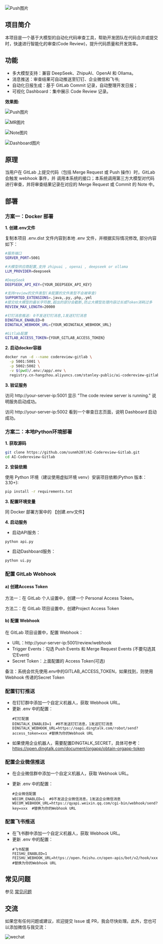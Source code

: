 ![Push图片](./doc/img/ai-codereview-cartoon.png)

## 项目简介

本项目是一个基于大模型的自动化代码审查工具，帮助开发团队在代码合并或提交时，快速进行智能化的审查(Code Review)，提升代码质量和开发效率。

## 功能

- 多大模型支持：兼容 DeepSeek、ZhipuAI、OpenAI 和 Ollama。
- 消息推送：审查结果可自动推送至钉钉、企业微信和飞书;
- 自动化日报生成：基于 GitLab Commit 记录，自动整理开发日报；
- 可视化 Dashboard：集中展示 Code Review 记录。

**效果图:**

![Push图片](./doc/img/push.jpeg)

![MR图片](./doc/img/mr.png)

![Note图片](./doc/img/note.jpeg)

![Dashboard图片](./doc/img/dashboard.png)
## 原理

当用户在 GitLab 上提交代码（包括 Merge Request 或 Push 操作）时，GitLab 会触发 webhook 事件，并
调用本系统的接口；本系统调用第三方大模型对代码进行审查，并将审查结果记录在对应的 Merge Request 或 Commit 的 Note
中。

## 部署

### 方案一：Docker 部署

**1. 创建.env文件**

复制本项目 .env.dist 文件内容到本地 .env 文件，并根据实际情况修改, 部分内容如下：

```bash
#服务端口
SERVER_PORT=5001

#大模型供应商配置,支持 zhipuai , openai , deepseek or ollama
LLM_PROVIDER=deepseek

#DeepSeek
DEEPSEEK_API_KEY={YOUR_DEEPSEEK_API_KEY}

#支持review的文件类型(未配置的文件类型不会被审查)
SUPPORTED_EXTENSIONS=.java,.py,.php,.yml
#提交给大模型的最长字符数,超出的部分会截断,防止大模型处理内容过长或Token消耗过多
REVIEW_MAX_LENGTH=20000

#钉钉消息推送: 0不发送钉钉消息,1发送钉钉消息
DINGTALK_ENABLED=0
DINGTALK_WEBHOOK_URL={YOUR_WDINGTALK_WEBHOOK_URL}

#Gitlab配置
GITLAB_ACCESS_TOKEN={YOUR_GITLAB_ACCESS_TOKEN}
```

**2. 启动docker容器**

```bash
docker run -d --name codereview-gitlab \
  -p 5001:5001 \
  -p 5002:5002 \
  -v $(pwd)/.env:/app/.env \
  registry.cn-hangzhou.aliyuncs.com/stanley-public/ai-codereview-gitlab:1.1.1
```

**3. 验证服务**

访问 http://your-server-ip:5001 显示 "The code review server is running." 说明服务启动成功。

访问 http://your-server-ip:5002 看到一个审查日志页面，说明 Dashboard 启动成功。

### 方案二：本地Python环境部署

**1. 获取源码**


```bash
git clone https://github.com/sunmh207/AI-Codereview-Gitlab.git
cd AI-Codereview-Gitlab
```

**2. 安装依赖**

使用 Python 环境（建议使用虚拟环境 venv）安装项目依赖(Python 版本：3.10+):

```bash
pip install -r requirements.txt
```

**3. 配置环境变量**

同 Docker 部署方案中的 【创建.env文件】

**4. 启动服务**
- 启动API服务：
```bash
python api.py
```
- 启动Dashboard服务：
```bash
python ui.py
```

### 配置 GitLab Webhook

#### **a) 创建Access Token**

方法一：在 GitLab 个人设置中，创建一个 Personal Access Token。

方法二：在 GitLab 项目设置中，创建Project Access Token

#### **b) 配置 Webhook**

在 GitLab 项目设置中，配置 Webhook：

- URL：http://your-server-ip:5001/review/webhook
- Trigger Events：勾选 Push Events 和 Merge Request Events (不要勾选其它Event)
- Secret Token：上面配置的 Access Token(可选)

备注：系统会优先使用.env中的GITLAB_ACCESS_TOKEN，如果找到，则使用Webhook 传递的Secret Token

### 配置钉钉推送

- 在钉钉群中添加一个自定义机器人，获取 Webhook URL。
- 更新 .env 中的配置：
  ```
  #钉钉配置
  DINGTALK_ENABLED=1  #0不发送钉钉消息，1发送钉钉消息
  DINGTALK_WEBHOOK_URL=https://oapi.dingtalk.com/robot/send?access_token=xxx #替换为你的Webhook URL
  ```
- 如果使用企业机器人，需要配置DINGTALK_SECRET，具体可参考：https://open.dingtalk.com/document/orgapp/obtain-orgapp-token

### 配置企业微信推送

- 在企业微信群中添加一个自定义机器人，获取 Webhook URL。

- 更新 .env 中的配置：
  ```
  #企业微信配置
  WECOM_ENABLED=1  #0不发送企业微信消息，1发送企业微信消息
  WECOM_WEBHOOK_URL=https://qyapi.weixin.qq.com/cgi-bin/webhook/send?key=xxx  #替换为你的Webhook URL
  ```

### 配置飞书推送

- 在飞书群中添加一个自定义机器人，获取 Webhook URL。
- 更新 .env 中的配置：
  ```
  #飞书配置
  FEISHU_ENABLED=1
  FEISHU_WEBHOOK_URL=https://open.feishu.cn/open-apis/bot/v2/hook/xxx #替换为你的Webhook URL
  ```
## 常见问题

参见 [常见问题](doc/faq.md)

## 交流

如果您有任何问题或建议，欢迎提交 Issue 或 PR，我会尽快处理。此外，您也可以添加微信与我交流：

![wechat](./doc/img/wechat.jpeg)
